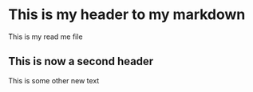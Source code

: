 # This is my header to my markdown

This is my read me file


## This is now a second header

This is some other new text
